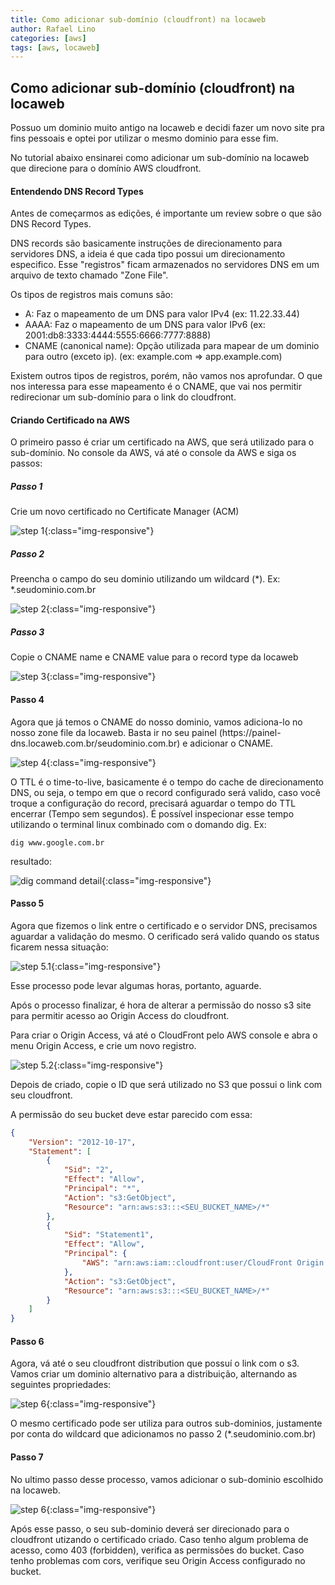 ```yaml
---
title: Como adicionar sub-domínio (cloudfront) na locaweb
author: Rafael Lino
categories: [aws]
tags: [aws, locaweb]
---
```


## Como adicionar sub-domínio (cloudfront) na locaweb


<p>
Possuo um dominio muito antigo na locaweb e decidi fazer um novo site pra fins pessoais e optei por utilizar o 
mesmo dominio para esse fim.
</p>

<p>No tutorial abaixo ensinarei como adicionar um sub-domínio na locaweb que direcione para o domínio AWS cloudfront.</p>

#### Entendendo DNS Record Types

<p>Antes de começarmos as edições, é importante um review sobre o que são DNS Record Types.</p>

<p>
DNS records são basicamente instruções de direcionamento para servidores DNS, a ideia é que cada tipo possui
um direcionamento especifico. Esse "registros" ficam armazenados no servidores DNS em um arquivo de texto chamado "Zone File".
</p>

<p>Os tipos de registros mais comuns são:</p>

- A: Faz o mapeamento de um DNS para valor IPv4 (ex: 11.22.33.44)
- AAAA: Faz o mapeamento de um DNS para valor IPv6 (ex: 2001:db8:3333:4444:5555:6666:7777:8888)
- CNAME (canonical name): Opção utilizada para mapear de um dominio para outro (exceto ip). (ex: example.com => app.example.com)

<p>Existem outros tipos de registros, porém, não vamos nos aprofundar. O que nos interessa para esse mapeamento é
o CNAME, que vai nos permitir redirecionar um sub-domínio para o link do cloudfront.</p>


#### Criando Certificado na AWS


<p>O primeiro passo é criar um certificado na AWS, que será utilizado para o sub-domínio. 
No console da AWS, vá até o console da AWS e siga os passos:</p>

##### Passo 1

<p>Crie um novo certificado no Certificate Manager (ACM)</p>

![step 1](/assets/img/aws_subdomain_passo1.png){:class="img-responsive"}


##### Passo 2

<p>
Preencha o campo do seu dominio utilizando um wildcard (*).
Ex: *.seudominio.com.br
</p>

![step 2](/assets/img/aws_subdomain_passo2.png){:class="img-responsive"}

##### Passo 3

<p>Copie o CNAME name e CNAME value para o record type da locaweb</p>

![step 3](/assets/img/aws_subdomain_passo3.png){:class="img-responsive"}

#### Passo 4

<p>Agora que já temos o CNAME do nosso dominio, vamos adiciona-lo no nosso zone file da locaweb.
Basta ir no seu painel (https://painel-dns.locaweb.com.br/seudominio.com.br) e adicionar o CNAME.
</p>


![step 4](/assets/img/aws_subdomain_passo4.png){:class="img-responsive"}

<p>O TTL é o time-to-live, basicamente é o tempo do cache de direcionamento DNS, ou seja,
o tempo em que o record configurado será valido, caso você troque a configuração do record, precisará
aguardar o tempo do TTL encerrar (Tempo sem segundos). É possível inspecionar esse tempo utilizando o terminal
linux combinado com o domando dig.
Ex:
</p>

```shell
dig www.google.com.br
```

resultado:

![dig command detail](/assets/img/aws_subdomain_info.png){:class="img-responsive"}

#### Passo 5

<p>Agora que fizemos o link entre o certificado e o servidor DNS, precisamos aguardar a validação do mesmo.
O cerificado será valido quando os status ficarem nessa situação:
</p>

![step 5.1](/assets/img/aws_subdomain_passo5.1.png){:class="img-responsive"}

<p>Esse processo pode levar algumas horas, portanto, aguarde.</p>
<p>Após o processo finalizar, é hora de alterar a permissão do nosso s3
site para permitir acesso ao Origin Access do cloudfront.
</p>

<p>Para criar o Origin Access, vá até o CloudFront pelo AWS console e abra o menu
Origin Access, e crie um novo registro.</p>

![step 5.2](/assets/img/aws_subdomain_passo5.2.png){:class="img-responsive"}

<p>
Depois de criado, copie o ID que será utilizado no S3 que possui o link com
seu cloudfront.
</p>

<p>A permissão do seu bucket deve estar parecido com essa:</p>

```json
{
    "Version": "2012-10-17",
    "Statement": [
        {
            "Sid": "2",
            "Effect": "Allow",
            "Principal": "*",
            "Action": "s3:GetObject",
            "Resource": "arn:aws:s3:::<SEU_BUCKET_NAME>/*"
        },
        {
            "Sid": "Statement1",
            "Effect": "Allow",
            "Principal": {
                "AWS": "arn:aws:iam::cloudfront:user/CloudFront Origin Access Identity <ID_ACCESS_ORIGIN>"
            },
            "Action": "s3:GetObject",
            "Resource": "arn:aws:s3:::<SEU_BUCKET_NAME>/*"
        }
    ]
}
```

#### Passo 6

<p>Agora, vá até o seu cloudfront distribution que possuí o link com o s3. 
Vamos criar um dominio alternativo para a distribuição, alternando as seguintes propriedades:</p>

![step 6](/assets/img/aws_subdomain_passo6.png){:class="img-responsive"}

<p>O mesmo certificado pode ser utiliza para outros sub-dominios, justamente por conta do wildcard que adicionamos
no passo 2 (*.seudominio.com.br)</p>


#### Passo 7

<p>No ultimo passo desse processo, vamos adicionar o sub-dominio escolhido na locaweb.</p>

![step 6](/assets/img/aws_subdomain_passo7.png){:class="img-responsive"}

<p>Após esse passo, o seu sub-dominio deverá ser direcionado para o cloudfront utizando o certificado criado.
Caso tenho algum problema de acesso, como 403 (forbidden), verifica as permissões do bucket.
Caso tenho problemas com cors, verifique seu Origin Access configurado no bucket.</p>
